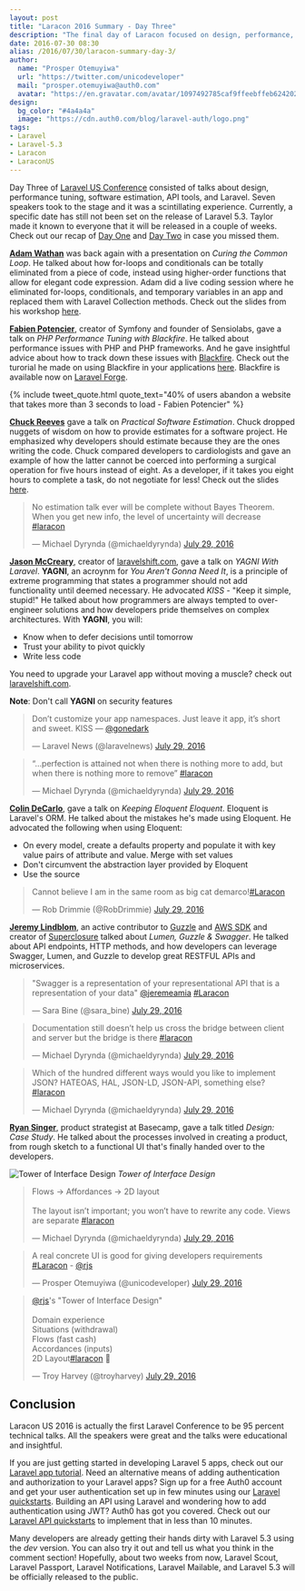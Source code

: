 ```yaml
---
layout: post
title: "Laracon 2016 Summary - Day Three"
description: "The final day of Laracon focused on design, performance, software estimation and much more. Check out our summary of Laracon US day three."
date: 2016-07-30 08:30
alias: /2016/07/30/laracon-summary-day-3/
author:
  name: "Prosper Otemuyiwa"
  url: "https://twitter.com/unicodeveloper"
  mail: "prosper.otemuyiwa@auth0.com"
  avatar: "https://en.gravatar.com/avatar/1097492785caf9ffeebffeb624202d8f?s=200"
design:
  bg_color: "#4a4a4a"
  image: "https://cdn.auth0.com/blog/laravel-auth/logo.png"
tags:
- Laravel
- Laravel-5.3
- Laracon
- LaraconUS
---
```


Day Three of [Laravel US Conference](http://laracon.us/) consisted of talks about design, performance tuning, software estimation, API tools, and Laravel. Seven speakers took to the stage and it was a scintillating experience. Currently, a specific date has still not been set on the release of Laravel 5.3. Taylor made it known to everyone that it will be released in a couple of weeks. Check out our recap of [Day One](https://auth0.com/blog/laracon-summary-day-1/) and [Day Two](https://auth0.com/blog/laracon-summary-day-2/) in case you missed them.

**[Adam Wathan](https://twitter.com/adamwathan)** was back again with a presentation on *Curing the Common Loop*. He talked about how for-loops and conditionals can be totally eliminated from a piece of code, instead using higher-order functions that allow for elegant code expression. Adam did a live coding session where he eliminated for-loops, conditionals, and temporary variables in an app and replaced them with Laravel Collection methods. Check out the slides from his workshop [here](https://speakerdeck.com/adamwathan/curing-the-common-loop).

**[Fabien Potencier](https://twitter.com/fabpot)**, creator of Symfony and founder of Sensiolabs, gave a talk on *PHP Performance Tuning with Blackfire*. He talked about performance issues with PHP and PHP frameworks. And he gave insightful advice about how to track down these issues with [Blackfire](https://blackfire.io/). Check out the turorial he made on using Blackfire in your applications [here](https://blackfire.io/docs/24-days/index). Blackfire is available now on [Laravel Forge](https://forge.laravel.com).

{% include tweet_quote.html quote_text="40% of users abandon a website that takes more than 3 seconds to load - Fabien Potencier" %}

**[Chuck Reeves](https://twitter.com/manchuck)** gave a talk on *Practical Software Estimation*. Chuck dropped nuggets of wisdom on how to provide estimates for a software project. He emphasized why developers should estimate because they are the ones writing the code. Chuck compared developers to cardiologists and gave an example of how the latter cannot be coerced into performing a surgical operation for five hours instead of eight. As a developer, if it takes you eight hours to complete a task, do not negotiate for less! Check out the slides [here](http://www.slideshare.net/manchuck/stop-multiplying-by-4-laracon).

<blockquote class="twitter-tweet" data-lang="en"><p lang="en" dir="ltr">No estimation talk ever will be complete without Bayes Theorem. When you get new info, the level of uncertainty will decrease <a href="https://twitter.com/hashtag/laracon?src=hash">#laracon</a></p>&mdash; Michael Dyrynda (@michaeldyrynda) <a href="https://twitter.com/michaeldyrynda/status/759057447898054656">July 29, 2016</a></blockquote>
<script async src="//platform.twitter.com/widgets.js" charset="utf-8"></script>

**[Jason McCreary](https://twitter.com/gonedark)**, creator of [laravelshift.com](https://laravelshift.com/), gave a talk on *YAGNI With Laravel*. **YAGNI**, an acroynm for *You Aren't Gonna Need It*, is a principle of extreme programming that states a programmer should not add functionality until deemed necessary. He advocated *KISS* - "Keep it simple, stupid!" He talked about how programmers are always tempted to over-engineer solutions and how developers pride themselves on complex architectures. With **YAGNI**, you will:

* Know when to defer decisions until tomorrow
* Trust your ability to pivot quickly
* Write less code

You need to upgrade your Laravel app without moving a muscle? check out [laravelshift.com](https://laravelshift.com/).

**Note**: Don't call **YAGNI** on security features

<blockquote class="twitter-tweet" data-partner="tweetdeck"><p lang="en" dir="ltr">Don’t customize your app namespaces. Just leave it app, it’s short and sweet. KISS — <a href="https://twitter.com/gonedark">@gonedark</a></p>&mdash; Laravel News (@laravelnews) <a href="https://twitter.com/laravelnews/status/759090695604797441">July 29, 2016</a></blockquote>

<blockquote class="twitter-tweet" data-lang="en"><p lang="en" dir="ltr">“…perfection is attained not when there is nothing more to add, but when there is nothing more to remove” <a href="https://twitter.com/hashtag/laracon?src=hash">#laracon</a></p>&mdash; Michael Dyrynda (@michaeldyrynda) <a href="https://twitter.com/michaeldyrynda/status/759089775856889856">July 29, 2016</a></blockquote>
<script async src="//platform.twitter.com/widgets.js" charset="utf-8"></script>

**[Colin DeCarlo](https://twitter.com/colindecarlo)**, gave a talk on *Keeping Eloquent Eloquent*. Eloquent is Laravel's ORM. He talked about the mistakes he's made using Eloquent. He advocated the following when using Eloquent:

* On every model, create a defaults property and populate it with key value pairs of attribute and value. Merge with set values
* Don't circumvent the abstraction layer provided by Eloquent
* Use the source

<blockquote class="twitter-tweet" data-partner="tweetdeck"><p lang="en" dir="ltr">Cannot believe I am in the same room as big cat demarco!<a href="https://twitter.com/hashtag/Laracon?src=hash">#Laracon</a></p>&mdash; Rob Drimmie (@RobDrimmie) <a href="https://twitter.com/RobDrimmie/status/759099135152840704">July 29, 2016</a></blockquote>

**[Jeremy Lindblom](https://twitter.com/jeremeamia)**, an active contributor to [Guzzle](https://github.com/guzzle/guzzle) and [AWS SDK](https://github.com/aws/aws-sdk-php) and creator of [Superclosure](https://github.com/jeremeamia/super_closure) talked about *Lumen, Guzzle & Swagger*. He talked about API endpoints, HTTP methods, and how developers can leverage Swagger, Lumen, and Guzzle to develop great RESTFUL APIs and microservices.

<blockquote class="twitter-tweet" data-lang="en"><p lang="en" dir="ltr">&quot;Swagger is a representation of your representational API that is a representation of your data&quot; <a href="https://twitter.com/jeremeamia">@jeremeamia</a> <a href="https://twitter.com/hashtag/Laracon?src=hash">#Laracon</a></p>&mdash; Sara Bine (@sara_bine) <a href="https://twitter.com/sara_bine/status/759126262937812992">July 29, 2016</a></blockquote>
<script async src="//platform.twitter.com/widgets.js" charset="utf-8"></script>

<blockquote class="twitter-tweet" data-lang="en"><p lang="en" dir="ltr">Documentation still doesn’t help us cross the bridge between client and server but the bridge is there <a href="https://twitter.com/hashtag/laracon?src=hash">#laracon</a></p>&mdash; Michael Dyrynda (@michaeldyrynda) <a href="https://twitter.com/michaeldyrynda/status/759128479853981696">July 29, 2016</a></blockquote>
<script async src="//platform.twitter.com/widgets.js" charset="utf-8"></script>

<blockquote class="twitter-tweet" data-lang="en"><p lang="en" dir="ltr">Which of the hundred different ways would you like to implement JSON? HATEOAS, HAL, JSON-LD, JSON-API, something else? <a href="https://twitter.com/hashtag/laracon?src=hash">#laracon</a></p>&mdash; Michael Dyrynda (@michaeldyrynda) <a href="https://twitter.com/michaeldyrynda/status/759121971137228800">July 29, 2016</a></blockquote>
<script async src="//platform.twitter.com/widgets.js" charset="utf-8"></script>

**[Ryan Singer](https://twitter.com/rjs)**, product strategist at Basecamp, gave a talk titled *Design: Case Study*. He talked about the processes involved in creating a product, from rough sketch to a functional UI that's finally handed over to the developers.

![Tower of Interface Design](https://pbs.twimg.com/media/CokFDq6UkAA7Gtl.jpg)
_Tower of Interface Design_

<blockquote class="twitter-tweet" data-lang="en"><p lang="en" dir="ltr">Flows -&gt; Affordances -&gt; 2D layout<br><br>The layout isn’t important; you won’t have to rewrite any code. Views are separate <a href="https://twitter.com/hashtag/laracon?src=hash">#laracon</a></p>&mdash; Michael Dyrynda (@michaeldyrynda) <a href="https://twitter.com/michaeldyrynda/status/759138285738274816">July 29, 2016</a></blockquote>
<script async src="//platform.twitter.com/widgets.js" charset="utf-8"></script>

<blockquote class="twitter-tweet" data-partner="tweetdeck"><p lang="en" dir="ltr">A real concrete UI is good for giving developers requirements <a href="https://twitter.com/hashtag/Laracon?src=hash">#Laracon</a>  - <a href="https://twitter.com/rjs">@rjs</a></p>&mdash; Prosper Otemuyiwa (@unicodeveloper) <a href="https://twitter.com/unicodeveloper/status/759145459172708356">July 29, 2016</a></blockquote>
<script async src="//platform.twitter.com/widgets.js" charset="utf-8"></script>

<blockquote class="twitter-tweet" data-partner="tweetdeck"><p lang="en" dir="ltr"><a href="https://twitter.com/rjs">@rjs</a>&#39;s &quot;Tower of Interface Design&quot;<br><br>Domain experience<br>Situations (withdrawal)<br>Flows (fast cash)<br>Accordances (inputs)<br>2D Layout<a href="https://twitter.com/hashtag/laracon?src=hash">#laracon</a> 💎</p>&mdash; Troy Harvey (@troyharvey) <a href="https://twitter.com/troyharvey/status/759150508867215360">July 29, 2016</a></blockquote>

## Conclusion

Laracon US 2016 is actually the first Laravel Conference to be 95 percent technical talks. All the speakers were great and the talks were educational and insightful.

If you are just getting started in developing Laravel 5 apps, check out our [Laravel app tutorial](https://auth0.com/blog/2016/06/23/creating-your-first-laravel-app-and-adding-authentication/). Need an alternative means of adding authentication and authorization to your Laravel apps? Sign up for a free Auth0 account and get your user authentication set up in few minutes using our [Laravel quickstarts](https://auth0.com/docs/quickstart/webapp/laravel). Building an API using Laravel and wondering how to add authentication using JWT? Auth0 has got you covered. Check out our [Laravel API quickstarts](https://auth0.com/docs/quickstart/backend/php-laravel) to implement that in less than 10 minutes.

Many developers are already getting their hands dirty with Laravel 5.3 using the *dev* version. You can also try it out and tell us what you think in the comment section! Hopefully, about two weeks from now, Laravel Scout, Laravel Passport, Laravel Notifications, Laravel Mailable, and Laravel 5.3 will be officially released to the public.